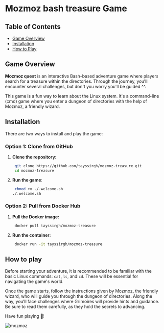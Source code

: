# **Mozmoz bash treasure Game**

## **Table of Contents**
- [Game Overview](#game-overview)
- [Installation](#installation)
- [How to Play](#how-to-play)

## **Game Overview**
**Mozmoz quest** is an interactive Bash-based adventure game where players search for a treasure within the directories. Through the journey, you'll encounter several challenges, but don't you worry you'll be guided ^^.

This game is a fun way to learn about the Linux system. It's a command-line (cmd) game where you enter a dungeon of directories with the help of Mozmoz, a friendly wizard.

## **Installation**

There are two ways to install and play the game:

### Option 1: Clone from GitHub
1. **Clone the repository:**
   ```bash
    git clone https://github.com/tayssirgh/mozmoz-treasure.git
    cd mozmoz-treasure
2. **Run the game:**
   ```bash
    chmod +x ./.welcome.sh
   ./.welcome.sh
### Option 2: Pull from Docker Hub
1. **Pull the Docker image:**
   ```bash
    docker pull tayssirgh/mozmoz-treasure
2. **Run the container:**
   ```bash
    docker run -it tayssirgh/mozmoz-treasure
## **How to play**
Before starting your adventure, it is recommended to be familiar with the basic Linux commands: `cat`, `ls`, and `cd`. These will be essential for navigating the game's world.

Once the game starts, follow the instructions given by Mozmoz, the friendly wizard, who will guide you through the dungeon of directories. Along the way, you'll face challenges where Grimoires  will provide hints and guidance. Be sure to read them carefully, as they hold the secrets to advancing.


Have fun playing 🥰!

![mozmoz](./.img/mozmoz.png)



